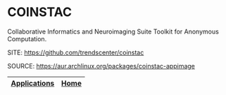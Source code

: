 # COINSTAC

 Collaborative Informatics and Neuroimaging Suite Toolkit for 
 Anonymous Computation.

 SITE: https://github.com/trendscenter/coinstac

 SOURCE: https://aur.archlinux.org/packages/coinstac-appimage

 | [Applications](https://portable-linux-apps.github.io/apps.html) | [Home](https://portable-linux-apps.github.io)
 | --- | --- |
